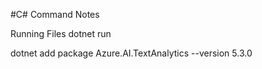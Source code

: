 #C# Command Notes

Running Files
dotnet run

dotnet add package Azure.AI.TextAnalytics --version 5.3.0
